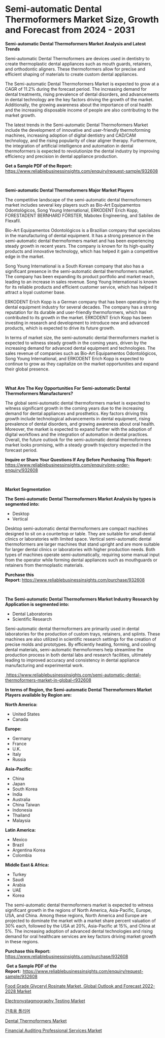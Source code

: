 <p><h1>Semi-automatic Dental Thermoformers Market Size, Growth and Forecast from 2024 - 2031</h1></p><p><strong>Semi-automatic Dental Thermoformers Market Analysis and Latest Trends</strong></p>
<p><p>Semi-automatic Dental Thermoformers are devices used in dentistry to create thermoplastic dental appliances such as mouth guards, retainers, and orthodontic aligners. These thermoformers allow for precise and efficient shaping of materials to create custom dental appliances.</p><p>The Semi-automatic Dental Thermoformers Market is expected to grow at a CAGR of 11.2% during the forecast period. The increasing demand for dental treatments, rising prevalence of dental disorders, and advancements in dental technology are the key factors driving the growth of the market. Additionally, the growing awareness about the importance of oral health and the increasing disposable income of people are also contributing to the market growth.</p><p>The latest trends in the Semi-automatic Dental Thermoformers Market include the development of innovative and user-friendly thermoforming machines, increasing adoption of digital dentistry and CAD/CAM technology, and the rising popularity of clear aligner therapy. Furthermore, the integration of artificial intelligence and automation in dental thermoformers is expected to revolutionize the dental industry by improving efficiency and precision in dental appliance production.</p></p>
<p><strong>Get a Sample PDF of the Report:&nbsp;</strong> <a href="https://www.reliablebusinessinsights.com/enquiry/request-sample/932608">https://www.reliablebusinessinsights.com/enquiry/request-sample/932608</a></p>
<p>&nbsp;</p>
<p><strong>Semi-automatic Dental Thermoformers Major Market Players</strong></p>
<p><p>The competitive landscape of the semi-automatic dental thermoformers market includes several key players such as Bio-Art Equipamentos Odontológicos, Song Young International, ERKODENT Erich Kopp, FORESTADENT BERNHARD FÖRSTER, Mabotex Engineering, and Sabilex de Flexafil.</p><p>Bio-Art Equipamentos Odontológicos is a Brazilian company that specializes in the manufacturing of dental equipment. It has a strong presence in the semi-automatic dental thermoformers market and has been experiencing steady growth in recent years. The company is known for its high-quality products and innovative technology, which has helped it gain a competitive edge in the market.</p><p>Song Young International is a South Korean company that also has a significant presence in the semi-automatic dental thermoformers market. The company has been expanding its product portfolio and market reach, leading to an increase in sales revenue. Song Young International is known for its reliable products and efficient customer service, which has helped it attract a loyal customer base.</p><p>ERKODENT Erich Kopp is a German company that has been operating in the dental equipment industry for several decades. The company has a strong reputation for its durable and user-friendly thermoformers, which has contributed to its growth in the market. ERKODENT Erich Kopp has been investing in research and development to introduce new and advanced products, which is expected to drive its future growth.</p><p>In terms of market size, the semi-automatic dental thermoformers market is expected to witness steady growth in the coming years, driven by the increasing demand for advanced dental equipment and technologies. The sales revenue of companies such as Bio-Art Equipamentos Odontológicos, Song Young International, and ERKODENT Erich Kopp is expected to continue to grow as they capitalize on the market opportunities and expand their global presence.</p></p>
<p>&nbsp;</p>
<p><strong>What Are The Key Opportunities For Semi-automatic Dental Thermoformers Manufacturers?</strong></p>
<p><p>The global semi-automatic dental thermoformers market is expected to witness significant growth in the coming years due to the increasing demand for dental appliances and prosthetics. Key factors driving this growth include technological advancements in dental equipment, rising prevalence of dental disorders, and growing awareness about oral health. Moreover, the market is expected to expand further with the adoption of digital workflows and the integration of automation in dental practices. Overall, the future outlook for the semi-automatic dental thermoformers market looks promising, with a steady growth trajectory expected in the forecast period.</p></p>
<p><strong>Inquire or Share Your Questions If Any Before Purchasing This Report:</strong> <a href="https://www.reliablebusinessinsights.com/enquiry/pre-order-enquiry/932608">https://www.reliablebusinessinsights.com/enquiry/pre-order-enquiry/932608</a></p>
<p>&nbsp;</p>
<p><strong>Market Segmentation</strong></p>
<p><strong>The Semi-automatic Dental Thermoformers Market Analysis by types is segmented into:</strong></p>
<p><ul><li>Desktop</li><li>Vertical</li></ul></p>
<p><p>Desktop semi-automatic dental thermoformers are compact machines designed to sit on a countertop or table. They are suitable for small dental clinics or laboratories with limited space. Vertical semi-automatic dental thermoformers are larger machines that stand upright and are more suitable for larger dental clinics or laboratories with higher production needs. Both types of machines operate semi-automatically, requiring some manual input from the operator while forming dental appliances such as mouthguards or retainers from thermoplastic materials.</p></p>
<p><strong>Purchase this Report:&nbsp;</strong><a href="https://www.reliablebusinessinsights.com/purchase/932608">https://www.reliablebusinessinsights.com/purchase/932608</a></p>
<p>&nbsp;</p>
<p><strong>The Semi-automatic Dental Thermoformers Market Industry Research by Application is segmented into:</strong></p>
<p><ul><li>Dental Laboratories</li><li>Scientific Research</li></ul></p>
<p><p>Semi-automatic dental thermoformers are primarily used in dental laboratories for the production of custom trays, retainers, and splints. These machines are also utilized in scientific research settings for the creation of precise molds and prototypes. By efficiently heating, forming, and cooling dental materials, semi-automatic thermoformers help streamline the production process in both dental labs and research facilities, ultimately leading to improved accuracy and consistency in dental appliance manufacturing and experimental work.</p></p>
<p><a href="https://www.reliablebusinessinsights.com/semi-automatic-dental-thermoformers-market-in-global-r932608">&nbsp;https://www.reliablebusinessinsights.com/semi-automatic-dental-thermoformers-market-in-global-r932608</a></p>
<p><strong>In terms of Region, the Semi-automatic Dental Thermoformers Market Players available by Region are:</strong></p>
<p>
    <p> <strong> North America: </strong>
        <ul>
            <li>United States</li>
            <li>Canada</li>
        </ul>
        </p> 
    <p> <strong> Europe: </strong>
        <ul>
            <li>Germany</li>
            <li>France</li>
            <li>U.K.</li>
            <li>Italy</li>
            <li>Russia</li>
        </ul>
        </p> 
    <p> <strong> Asia-Pacific: </strong>
        <ul>
            <li>China</li>
            <li>Japan</li>
            <li>South Korea</li>
            <li>India</li>
            <li>Australia</li>
            <li>China Taiwan</li>
            <li>Indonesia</li>
            <li>Thailand</li>
            <li>Malaysia</li>
        </ul>
        </p> 
    <p> <strong> Latin America: </strong>
        <ul>
            <li>Mexico</li>
            <li>Brazil</li>
            <li>Argentina Korea</li>
            <li>Colombia</li>
        </ul>
        </p> 
    <p> <strong> Middle East & Africa: </strong>
        <ul>
            <li>Turkey</li>
            <li>Saudi</li>
            <li>Arabia</li>
            <li>UAE</li>
            <li>Korea</li>
        </ul>
    </p>
    </p>
<p><p>The semi-automatic dental thermoformers market is expected to witness significant growth in the regions of North America, Asia-Pacific, Europe, USA, and China. Among these regions, North America and Europe are projected to dominate the market with a market share percent valuation of 30% each, followed by the USA at 20%, Asia-Pacific at 15%, and China at 5%. The increasing adoption of advanced dental technologies and rising demand for oral healthcare services are key factors driving market growth in these regions.</p></p>
<p><strong>Purchase this Report: </strong><a href="https://www.reliablebusinessinsights.com/purchase/932608">https://www.reliablebusinessinsights.com/purchase/932608</a></p>
<p>&nbsp;<strong>Get a Sample PDF of the Report:&nbsp;&nbsp;</strong><a href="https://www.reliablebusinessinsights.com/enquiry/request-sample/932608">https://www.reliablebusinessinsights.com/enquiry/request-sample/932608</a></p>
<p><strong></strong></p>
<p><p><a href="https://issuu.com/reportprime-2/docs/food-grade-glyceryl-rosinate-market_4fa568f8a26e6f">Food Grade Glyceryl Rosinate Market, Global Outlook and Forecast 2022-2028 Market</a></p><p><a href="https://medium.com/@david.mackay7867865/global-electronystagmography-testing-industry-analysis-share-growth-trends-and-forecast-2024-to-c16302a4b3f8">Electronystagmography Testing Market</a></p><p><a href="https://medium.com/@deangaylotyrd8909867/%EA%B1%B4%EC%84%A4-%ED%8F%B4%EB%A6%AC%EB%A8%B8-%EC%8B%9C%EC%9E%A5-%EC%A0%90%EC%9C%A0%EC%9C%A8-%EB%B0%8F-%EC%8B%9C%EC%9E%A5-%EB%B6%84%EC%84%9D-%EC%84%B1%EC%9E%A5-%EB%8F%99%ED%96%A5-%EB%B0%8F-%EC%98%88%EC%B8%A1-%EA%B8%B0%EA%B0%84-2024%EB%85%84-2031%EB%85%84-019b4c10d79f">건축용 폴리머</a></p><p><a href="https://github.com/nafisalvee228/Market-Research-Report-List-2/blob/main/dental-thermoformers-market.md">Dental Thermoformers Market</a></p><p><a href="https://medium.com/@bessiperez20/financial-auditing-professional-services-market-growth-outlook-from-2024-to-2031-and-it-is-43accadbe8ea">Financial Auditing Professional Services Market</a></p></p>